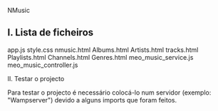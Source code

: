 NMusic

I. Lista de ficheiros
------------
app.js
style.css
nmusic.html
Albums.html
Artists.html
tracks.html
Playlists.html
Channels.html
Genres.html
meo_music_service.js
meo_music_controller.js

II. Testar o projecto

Para testar o projecto é necessário colocá-lo num 
servidor (exemplo: "Wampserver") devido a alguns imports 
que foram feitos.

